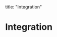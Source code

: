 <frontmatter>
title: "Integration"
</frontmatter>

<link rel="stylesheet" href="{{baseUrl}}/css/textbook.css">

<div class="website-content">

# Integration

<panel header="## Introduction" type="seamless" alt="introduction" expanded >
  <include src="introduction/index.md#main" />
</panel>

<panel header="## Approaches" type="seamless" alt="approaches" expanded >
  <include src="approaches/index.md#main" />
</panel>

<panel header="## Build Automation" type="seamless" alt="build automation" expanded >
  <include src="buildAutomation/index.md#main" />
</panel>

<panel header="## Review" type="seamless" alt="review" expanded >
  <include src="review/embed.md" boilerplate  />
</panel>

</div>
